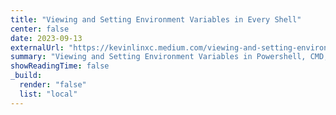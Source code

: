 ```yaml
---
title: "Viewing and Setting Environment Variables in Every Shell"
center: false
date: 2023-09-13
externalUrl: "https://kevinlinxc.medium.com/viewing-and-setting-environment-variables-in-every-shell-4df43127bd8?sk=1a5c76f15db772586e963418b1785ef0"
summary: "Viewing and Setting Environment Variables in Powershell, CMD, Bash, Zsh, Git Bash."
showReadingTime: false
_build:
  render: "false"
  list: "local"
---
```

